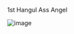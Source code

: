 1st Hangul Ass Angel



![image](https://github.com/user-attachments/assets/2b4ac4d7-b0f2-483a-a8d6-9b813e053de5)
